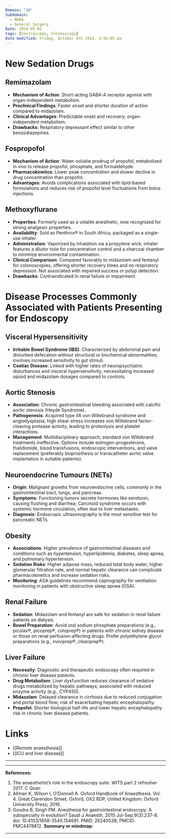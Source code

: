 ```yaml
---
Domain: "10"
Subdomain:
  - NORA
  - General Surgery
Date: 2024-05-02
tags: [Gastroscopy, Colonoscopy]
Date modified: Friday, October 4th 2024, 4:56:05 pm
---
```


# New Sedation Drugs

## Remimazolam
- **Mechanism of Action**: Short-acting GABA-A receptor agonist with organ-independent metabolism.
- **Preclinical Findings**: Faster onset and shorter duration of action compared to midazolam.
- **Clinical Advantages**: Predictable onset and recovery; organ-independent metabolism.
- **Drawbacks**: Respiratory depressant effect similar to other benzodiazepines.

## Fospropofol
- **Mechanism of Action**: Water-soluble prodrug of propofol, metabolized in vivo to release propofol, phosphate, and formaldehyde.
- **Pharmacokinetics**: Lower peak concentration and slower decline in drug concentration than propofol.
- **Advantages**: Avoids complications associated with lipid-based formulations and reduces risk of propofol level fluctuations from bolus injections.

## Methoxyflurane
- **Properties**: Formerly used as a volatile anesthetic, now recognized for strong analgesic properties.
- **Availability**: Sold as Penthrox® in South Africa, packaged as a single-use inhaler.
- **Administration**: Vaporized by inhalation via a propylene wick; inhaler features a dilutor hole for concentration control and a charcoal chamber to minimize environmental contamination.
- **Clinical Comparison**: Compared favorably to midazolam and fentanyl for colonoscopies, offering shorter recovery times and no respiratory depression. Not associated with impaired success or polyp detection.
- **Drawbacks**: Contraindicated in renal failure or impairment.

# Disease Processes Commonly Associated with Patients Presenting for Endoscopy

## Visceral Hypersensitivity
- **Irritable Bowel Syndrome (IBS)**: Characterized by abdominal pain and disturbed defecation without structural or biochemical abnormalities; involves increased sensitivity to gut stimuli.
- **Coeliac Disease**: Linked with higher rates of neuropsychiatric disturbances and visceral hypersensitivity, necessitating increased opioid and midazolam dosages compared to controls.

## Aortic Stenosis
- **Association**: Chronic gastrointestinal bleeding associated with calcific aortic stenosis (Heyde Syndrome).
- **Pathogenesis**: Acquired type IIA von Willebrand syndrome and angiodysplasia; high shear stress increases von Willebrand factor-cleaving protease activity, leading to proteolysis and platelet interactions.
- **Management**: Multidisciplinary approach; standard von Willebrand treatments ineffective. Options include estrogen-progesterone, thalidomide, blood transfusions, endoscopic interventions, and valve replacement (preferably bioprosthesis or transcatheter aortic valve implantation in suitable patients).

## Neuroendocrine Tumours (NETs)
- **Origin**: Malignant growths from neuroendocrine cells, commonly in the gastrointestinal tract, lungs, and pancreas.
- **Symptoms**: Functioning tumors secrete hormones like serotonin, causing flushing and diarrhea; Carcinoid syndrome occurs with systemic hormone circulation, often due to liver metastases.
- **Diagnosis**: Endoscopic ultrasonography is the most sensitive test for pancreatic NETs.

## Obesity
- **Associations**: Higher prevalence of gastrointestinal diseases and conditions such as hypertension, hyperlipidemia, diabetes, sleep apnea, and pulmonary hypertension.
- **Sedation Risks**: Higher adipose mass, reduced total body water, higher glomerular filtration rate, and normal hepatic clearance can complicate pharmacokinetics and increase sedation risks.
- **Monitoring**: ASA guidelines recommend capnography for ventilation monitoring in patients with obstructive sleep apnea (OSA).

## Renal Failure
- **Sedation**: Midazolam and fentanyl are safe for sedation in renal failure patients on dialysis.
- **Bowel Preparation**: Avoid oral sodium phosphate preparations (e.g., picolax®, picoprep®, coloprep®) in patients with chronic kidney disease or those on renal perfusion-affecting drugs. Prefer polyethylene glycol preparations (e.g., moviprep®, cleanprep®).

## Liver Failure
- **Necessity**: Diagnostic and therapeutic endoscopy often required in chronic liver disease patients.
- **Drug Metabolism**: Liver dysfunction reduces clearance of sedative drugs metabolized by hepatic pathways; associated with reduced enzyme activity (e.g., CYP450).
- **Midazolam**: Delayed clearance in cirrhosis due to reduced conjugation and portal blood flow; risk of exacerbating hepatic encephalopathy.
- **Propofol**: Shorter biological half-life and lower hepatic encephalopathy risk in chronic liver disease patients.

# Links
- [[Remote anaesthesia]]
- [[ICU and liver disease]]

---

---
**References:**  

1. The anaesthetist’s role in the endoscopy suite. WITS part 2 refresher 2017. C Quan
2. Allman K, Wilson I, O’Donnell A. Oxford Handbook of Anaesthesia. Vol. 4. Great Clarendon Street, Oxford, OX2 6DP, United Kingdom: Oxford University Press; 2016.
3. Goudra B, Singh PM. Anesthesia for gastrointestinal endoscopy: A subspecialty in evolution? Saudi J Anaesth. 2015 Jul-Sep;9(3):237-8. doi: 10.4103/1658-354X.154691. PMID: 26240538; PMCID: PMC4478812.
**Summary or mindmap:**

------------------------------------------------------------------------------------------------------------------------------------------------------------------------------------------------------------------------------
